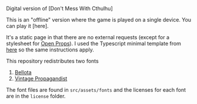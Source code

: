 Digital version of [Don't Mess With Cthulhu]

This is an "offline" version where the game is played on a single device. You can play it [here].

It's a static page in that there are no external requests (except for a stylesheet for [Open Props](https://open-props.style/)). I used the Typescript minimal template from [here](https://github.com/solidjs/templates) so the same instructions apply.

This repository redistributes two fonts

1. [Bellota](https://fontlibrary.org/en/font/bellota)
2. [Vintage Propagandist](https://fontlibrary.org/en/font/vintage-propagandist)

The font files are found in `src/assets/fonts` and the licenses for each font are in the `license` folder.
